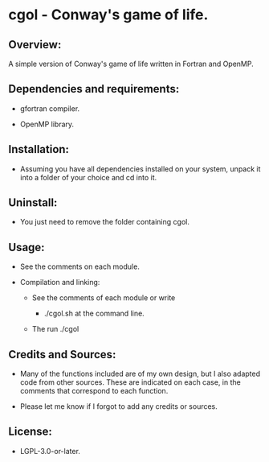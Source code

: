 # cgol - Conway's game of life.


## Overview:

A simple version of Conway's game of life written in Fortran and OpenMP.


## Dependencies and requirements:

* gfortran compiler.

* OpenMP library.


## Installation:

* Assuming you have all dependencies installed on your system, unpack it into
a folder of your choice and cd into it.


## Uninstall:

* You just need to remove the folder containing cgol.


## Usage:

* See the comments on each module.

* Compilation and linking:

  - See the comments of each module or write

    - ./cgol.sh <ENT> at the command line.

  -  The run ./cgol


## Credits and Sources:

* Many of the functions included are of my own design, but I also adapted code
from other sources. These are indicated on each case, in the comments that
correspond to each function.

* Please let me know if I forgot to add any credits or sources.


## License:

* LGPL-3.0-or-later.



